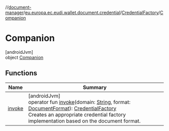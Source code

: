 //[document-manager](../../../../index.md)/[eu.europa.ec.eudi.wallet.document.credential](../../index.md)/[CredentialFactory](../index.md)/[Companion](index.md)

# Companion

[androidJvm]\
object [Companion](index.md)

## Functions

| Name                | Summary                                                                                                                                                                                                                                                                                                                                                                                     |
|---------------------|---------------------------------------------------------------------------------------------------------------------------------------------------------------------------------------------------------------------------------------------------------------------------------------------------------------------------------------------------------------------------------------------|
| [invoke](invoke.md) | [androidJvm]<br>operator fun [invoke](invoke.md)(domain: [String](https://kotlinlang.org/api/latest/jvm/stdlib/kotlin-stdlib/kotlin/-string/index.html), format: [DocumentFormat](../../../eu.europa.ec.eudi.wallet.document.format/-document-format/index.md)): [CredentialFactory](../index.md)<br>Creates an appropriate credential factory implementation based on the document format. |
